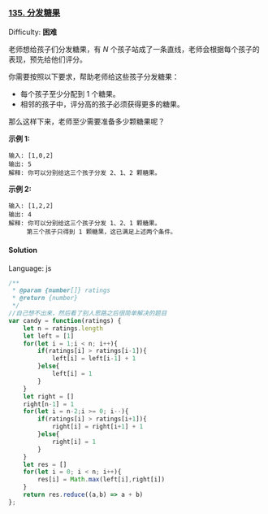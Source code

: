 ### [135\. 分发糖果](https://leetcode-cn.com/problems/candy/)

Difficulty: **困难**


老师想给孩子们分发糖果，有 _N_ 个孩子站成了一条直线，老师会根据每个孩子的表现，预先给他们评分。

你需要按照以下要求，帮助老师给这些孩子分发糖果：

*   每个孩子至少分配到 1 个糖果。
*   相邻的孩子中，评分高的孩子必须获得更多的糖果。

那么这样下来，老师至少需要准备多少颗糖果呢？

**示例 1:**

```
输入: [1,0,2]
输出: 5
解释: 你可以分别给这三个孩子分发 2、1、2 颗糖果。
```

**示例 2:**

```
输入: [1,2,2]
输出: 4
解释: 你可以分别给这三个孩子分发 1、2、1 颗糖果。
     第三个孩子只得到 1 颗糖果，这已满足上述两个条件。
```


#### Solution 

Language: js

```js
​/**
 * @param {number[]} ratings
 * @return {number}
 */
//自己想不出来，然后看了别人思路之后很简单解决的题目
var candy = function(ratings) {
    let n = ratings.length
    let left = [1]
    for(let i = 1;i < n; i++){
        if(ratings[i] > ratings[i-1]){
            left[i] = left[i-1] + 1
        }else{
            left[i] = 1
        }
    }
    let right = []
    right[n-1] = 1
    for(let i = n-2;i >= 0; i--){
        if(ratings[i] > ratings[i+1]){
            right[i] = right[i+1] + 1
        }else{
            right[i] = 1
        }
    }
    let res = []
    for(let i = 0; i < n; i++){
        res[i] = Math.max(left[i],right[i])
    }
    return res.reduce((a,b) => a + b)
};
```